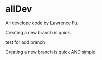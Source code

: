 # allDev

All develope code by Lawrence Fu.

Creating a new branch is quick.

test  for add branch

Creating a new branch is quick AND simple.
